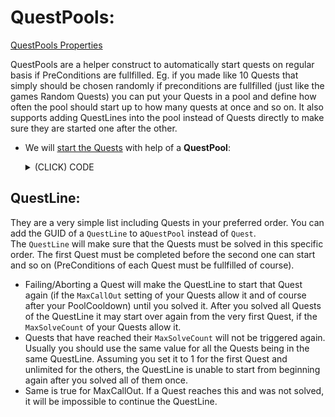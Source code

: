 # QuestPools:
[QuestPools Properties](./0-Properties-Quest-QuestPool.md#propertiesvalues-of-questpools)

QuestPools are a helper construct to automatically start quests on regular basis if PreConditions are fullfilled. Eg. if you made like 10 Quests that simply should be chosen randomly if preconditions are fullfilled (just like the games Random Quests) you can put your Quests in a pool and define how often the pool should start up to how many quests at once and so on. It also supports adding QuestLines into the pool instead of Quests directly to make sure they are started one after the other.

- We will [start the Quests](./Starting%20Quests.md) with help of a **QuestPool**:
  <details>
  <summary>(CLICK) CODE</summary>  
  
  ```xml
  <ModOp Type="addNextSibling" GUID="150725">
    <Asset>
      <Template>QuestPool</Template>
      <Values>
        <Standard>
          <GUID>2001000002</GUID>
          <Name>QuestPool</Name>
        </Standard>
        <QuestPool>
          <Quests>
            <Item>
              <Quest>2001000001</Quest>
              <Weight>10</Weight>
            </Item>
          </Quests>
          <PoolCooldown>60000</PoolCooldown>
          <QuestCooldown>0</QuestCooldown>
          <CooldownOnQuestStart>1</CooldownOnQuestStart>
          <CooldownOnQuestEnd>0</CooldownOnQuestEnd>
          <AffectedByCooldownFactor>1</AffectedByCooldownFactor>
          <IsMainStoryPool>0</IsMainStoryPool>
          <IsTopLevel>1</IsTopLevel>
          <QuestLimit>1</QuestLimit>
        </QuestPool>
        <Locked>
          <DefaultLockedState>0</DefaultLockedState>
        </Locked>
      </Values>
    </Asset>
  </ModOp>
  ```
  </details>

## QuestLine:
They are a very simple list including Quests in your preferred order. You can add the GUID of a `QuestLine` to a`QuestPool` instead of `Quest`.  
The `QuestLine` will make sure that the Quests must be solved in this specific order. The first Quest must be completed before the second one can start and so on (PreConditions of each Quest must be fullfilled of course).  
- Failing/Aborting a Quest will make the QuestLine to start that Quest again (if the `MaxCallOut` setting of your Quests allow it and of course after your PoolCooldown) until you solved it. After you solved all Quests of the QuestLine it may start over again from the very first Quest, if the `MaxSolveCount` of your Quests allow it.
- Quests that have reached their `MaxSolveCount` will not be triggered again. Usually you should use the same value for all the Quests being in the same QuestLine. Assuming you set it to 1 for the first Quest and unlimited for the others, the QuestLine is unable to start from beginning again after you solved all of them once.
- Same is true for MaxCallOut. If a Quest reaches this and was not solved, it will be impossible to continue the QuestLine.
